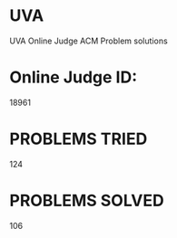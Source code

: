 # UVA
  
  UVA Online Judge ACM Problem solutions

# Online Judge ID:	

  18961

# PROBLEMS TRIED

  124

# PROBLEMS SOLVED

  106